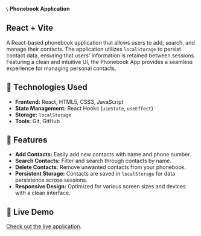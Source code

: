 📞 **Phonebook Application**

## React + Vite

A React-based phonebook application that allows users to add, search, and manage their contacts. The application utilizes `localStorage` to persist contact data, ensuring that users' information is retained between sessions. Featuring a clean and intuitive UI, the Phonebook App provides a seamless experience for managing personal contacts.

## 🔧 **Technologies Used**

- **Frontend:** React, HTML5, CSS3, JavaScript
- **State Management:** React Hooks (`useState`, `useEffect`)
- **Storage:** `localStorage`
- **Tools:** Git, GitHub

## 🌟 **Features**

- **Add Contacts:** Easily add new contacts with name and phone number.
- **Search Contacts:** Filter and search through contacts by name.
- **Delete Contacts:** Remove unwanted contacts from your phonebook.
- **Persistent Storage:** Contacts are saved in `localStorage` for data persistence across sessions.
- **Responsive Design:** Optimized for various screen sizes and devices with a clean interface.

## 🚀 **Live Demo**

[Check out the live application](https://react-phonebook-app-snowy-six-64.vercel.app/).
